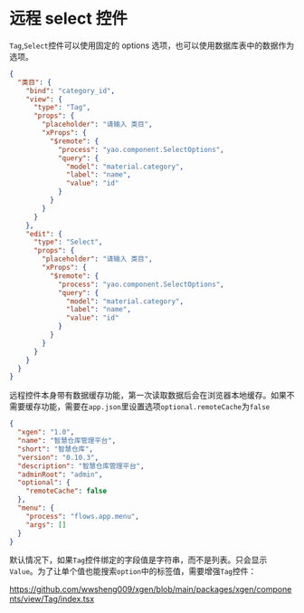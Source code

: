# 远程 select 控件

`Tag`,`Select`控件可以使用固定的 options 选项，也可以使用数据库表中的数据作为选项。

```json
{
  "类目": {
    "bind": "category_id",
    "view": {
      "type": "Tag",
      "props": {
        "placeholder": "请输入 类目",
        "xProps": {
          "$remote": {
            "process": "yao.component.SelectOptions",
            "query": {
              "model": "material.category",
              "label": "name",
              "value": "id"
            }
          }
        }
      }
    },
    "edit": {
      "type": "Select",
      "props": {
        "placeholder": "请输入 类目",
        "xProps": {
          "$remote": {
            "process": "yao.component.SelectOptions",
            "query": {
              "model": "material.category",
              "label": "name",
              "value": "id"
            }
          }
        }
      }
    }
  }
}
```

远程控件本身带有数据缓存功能，第一次读取数据后会在浏览器本地缓存。如果不需要缓存功能，需要在`app.json`里设置选项`optional.remoteCache`为`false`

```json
{
  "xgen": "1.0",
  "name": "智慧仓库管理平台",
  "short": "智慧仓库",
  "version": "0.10.3",
  "description": "智慧仓库管理平台",
  "adminRoot": "admin",
  "optional": {
    "remoteCache": false
  },
  "menu": {
    "process": "flows.app.menu",
    "args": []
  }
}
```

默认情况下，如果`Tag`控件绑定的字段值是字符串，而不是列表。只会显示`Value`。为了让单个值也能搜索`option`中的标签值，需要增强`Tag`控件：

https://github.com/wwsheng009/xgen/blob/main/packages/xgen/components/view/Tag/index.tsx

